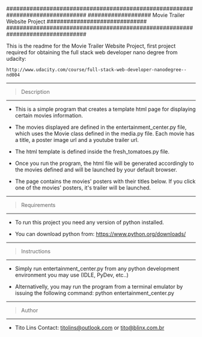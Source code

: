 ################################################################################
################### Movie Trailer Website Project ##############################
################################################################################

This is the readme for the Movie Trailer Website Project, first project required
for obtaining the full stack web developer nano degree from udacity:

    http://www.udacity.com/course/full-stack-web-developer-nanodegree--nd004
_______________________________________________________________________________

 > Description
-------------------------------------------------------------------------------
 - This is a simple program that creates a template html page for displaying
   certain movies information.

 - The movies displayed are defined in the entertainment_center.py file, which
   uses the Movie class defined in the media.py file. Each movie has a title,
   a poster image url and a youtube trailer url.

 - The html template is defined inside the fresh_tomatoes.py file.

 - Once you run the program, the html file will be generated accordingly to the 
   movies defined and will be launched by your default browser.

 - The page contains the movies' posters with their titles below. If you click
   one of the movies' posters, it's trailer will be launched.
_______________________________________________________________________________

 > Requirements
-------------------------------------------------------------------------------
 - To run this project you need any version of python installed.

 - You can download python from: https://www.python.org/downloads/
    
_______________________________________________________________________________

 > Instructions
-------------------------------------------------------------------------------
 - Simply run entertainment_center.py from any python development environment
   you may use (IDLE, PyDev, etc..)

 - Alternativelly, you may run the program from a terminal emulator by issuing
   the following command:
   python entertainment_center.py

_______________________________________________________________________________

 > Author
-------------------------------------------------------------------------------
 - Tito Lins
   Contact: <titolins@outlook.com> or <tito@blinx.com.br>
